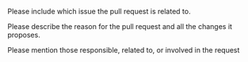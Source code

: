 Please include which issue the pull request is related to.

Please describe the reason for the pull request and all the changes it proposes.

Please mention those responsible, related to, or involved in the request
